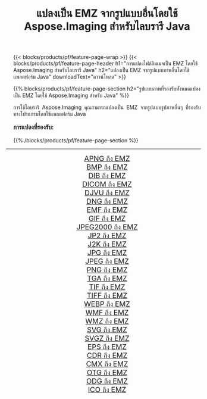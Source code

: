 ﻿---
title: แปลงเป็น EMZ จากรูปแบบอื่นโดยใช้ Aspose.Imaging สำหรับไลบรารี Java 
weight: 3920
url: /th/java/conversion/to/emz/ 
lang: th
langdirlevel: 2
locales: zh-hans,ja,it,ru,de,es,fr,nl,id,lt,pl,pt,vi,tr,ko,zh-hant,ar,hi,th,sv,cs,uk,he
description: การใช้ Aspose.Imaging คุณสามารถแปลงเป็น EMZ จากรูปแบบอื่นโดยใช้ Java
---

{{< blocks/products/pf/feature-page-wrap >}}
{{< blocks/products/pf/feature-page-header h1="การแปลงไฟล์อิมเมจเป็น EMZ โดยใช้ Aspose.Imaging สำหรับไลบรารี Java" h2="แปลงเป็น EMZ จากรูปแบบภาพอื่นโดยใช้แพลตฟอร์ม Java" downloadText="ดาวน์โหลด" >}}


{{% blocks/products/pf/feature-page-section  h2="รูปแบบภาพที่รองรับทั้งหมดแปลงเป็น EMZ โดยใช้ Aspose.Imaging สำหรับ Java" %}}
<p align=justify>การใช้ไลบรารี Aspose.Imaging คุณสามารถแปลงเป็น EMZ จากรูปแบบรูปภาพอื่นๆ ที่รองรับทางโปรแกรมโดยใช้แพลตฟอร์ม Java</p>
<h3 style="margin-top:16px;">
การแปลงที่รองรับ:
</h3>
{{% /blocks/products/pf/feature-page-section %}}
<div class="container-fluid productfamilypage bg-gray">
    <div class="convertypes bg-gray agp-content section">
        <div class="container">
		<hr style="margin-left:-20px;"/>
		<div class="row other-converters" style="gap: 10px;font-size: 19px;text-align:center;">
		    <div class='col-md-3 other-converter remove-lp remove-rp'><a href="/imaging/th/java/conversion/apng-to-emz/" style="padding:15px;">APNG ถึง EMZ</a></div>
<div class='col-md-3 other-converter remove-lp remove-rp'><a href="/imaging/th/java/conversion/bmp-to-emz/" style="padding:15px;">BMP ถึง EMZ</a></div>
<div class='col-md-3 other-converter remove-lp remove-rp'><a href="/imaging/th/java/conversion/dib-to-emz/" style="padding:15px;">DIB ถึง EMZ</a></div>
<div class='col-md-3 other-converter remove-lp remove-rp'><a href="/imaging/th/java/conversion/dicom-to-emz/" style="padding:15px;">DICOM ถึง EMZ</a></div>
<div class='col-md-3 other-converter remove-lp remove-rp'><a href="/imaging/th/java/conversion/djvu-to-emz/" style="padding:15px;">DJVU ถึง EMZ</a></div>
<div class='col-md-3 other-converter remove-lp remove-rp'><a href="/imaging/th/java/conversion/dng-to-emz/" style="padding:15px;">DNG ถึง EMZ</a></div>
<div class='col-md-3 other-converter remove-lp remove-rp'><a href="/imaging/th/java/conversion/emf-to-emz/" style="padding:15px;">EMF ถึง EMZ</a></div>
<div class='col-md-3 other-converter remove-lp remove-rp'><a href="/imaging/th/java/conversion/gif-to-emz/" style="padding:15px;">GIF ถึง EMZ</a></div>
<div class='col-md-3 other-converter remove-lp remove-rp'><a href="/imaging/th/java/conversion/jpeg2000-to-emz/" style="padding:15px;">JPEG2000 ถึง EMZ</a></div>
<div class='col-md-3 other-converter remove-lp remove-rp'><a href="/imaging/th/java/conversion/jp2-to-emz/" style="padding:15px;">JP2 ถึง EMZ</a></div>
<div class='col-md-3 other-converter remove-lp remove-rp'><a href="/imaging/th/java/conversion/j2k-to-emz/" style="padding:15px;">J2K ถึง EMZ</a></div>
<div class='col-md-3 other-converter remove-lp remove-rp'><a href="/imaging/th/java/conversion/jpg-to-emz/" style="padding:15px;">JPG ถึง EMZ</a></div>
<div class='col-md-3 other-converter remove-lp remove-rp'><a href="/imaging/th/java/conversion/jpeg-to-emz/" style="padding:15px;">JPEG ถึง EMZ</a></div>
<div class='col-md-3 other-converter remove-lp remove-rp'><a href="/imaging/th/java/conversion/png-to-emz/" style="padding:15px;">PNG ถึง EMZ</a></div>
<div class='col-md-3 other-converter remove-lp remove-rp'><a href="/imaging/th/java/conversion/tga-to-emz/" style="padding:15px;">TGA ถึง EMZ</a></div>
<div class='col-md-3 other-converter remove-lp remove-rp'><a href="/imaging/th/java/conversion/tif-to-emz/" style="padding:15px;">TIF ถึง EMZ</a></div>
<div class='col-md-3 other-converter remove-lp remove-rp'><a href="/imaging/th/java/conversion/tiff-to-emz/" style="padding:15px;">TIFF ถึง EMZ</a></div>
<div class='col-md-3 other-converter remove-lp remove-rp'><a href="/imaging/th/java/conversion/webp-to-emz/" style="padding:15px;">WEBP ถึง EMZ</a></div>
<div class='col-md-3 other-converter remove-lp remove-rp'><a href="/imaging/th/java/conversion/wmf-to-emz/" style="padding:15px;">WMF ถึง EMZ</a></div>
<div class='col-md-3 other-converter remove-lp remove-rp'><a href="/imaging/th/java/conversion/wmz-to-emz/" style="padding:15px;">WMZ ถึง EMZ</a></div>
<div class='col-md-3 other-converter remove-lp remove-rp'><a href="/imaging/th/java/conversion/svg-to-emz/" style="padding:15px;">SVG ถึง EMZ</a></div>
<div class='col-md-3 other-converter remove-lp remove-rp'><a href="/imaging/th/java/conversion/svgz-to-emz/" style="padding:15px;">SVGZ ถึง EMZ</a></div>
<div class='col-md-3 other-converter remove-lp remove-rp'><a href="/imaging/th/java/conversion/eps-to-emz/" style="padding:15px;">EPS ถึง EMZ</a></div>
<div class='col-md-3 other-converter remove-lp remove-rp'><a href="/imaging/th/java/conversion/cdr-to-emz/" style="padding:15px;">CDR ถึง EMZ</a></div>
<div class='col-md-3 other-converter remove-lp remove-rp'><a href="/imaging/th/java/conversion/cmx-to-emz/" style="padding:15px;">CMX ถึง EMZ</a></div>
<div class='col-md-3 other-converter remove-lp remove-rp'><a href="/imaging/th/java/conversion/otg-to-emz/" style="padding:15px;">OTG ถึง EMZ</a></div>
<div class='col-md-3 other-converter remove-lp remove-rp'><a href="/imaging/th/java/conversion/odg-to-emz/" style="padding:15px;">ODG ถึง EMZ</a></div>
<div class='col-md-3 other-converter remove-lp remove-rp'><a href="/imaging/th/java/conversion/ico-to-emz/" style="padding:15px;">ICO ถึง EMZ</a></div>
                </div>
        </div>
    </div>
</div>
<br/>

